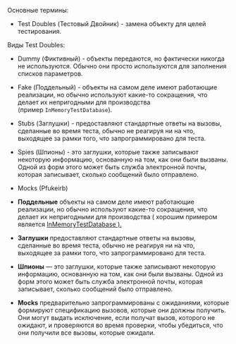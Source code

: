 Основные термины:

- Test Doubles (Тестовый Двойник) - замена объекту для целей тестирования.

Виды Test Doubles:
- Dummy (Фиктивный) - объекты передаются, но фактически никогда не используются. Обычно они просто используются для заполнения списков параметров.
- Fake (Поддельный) - объекты на самом деле имеют работающие реализации, но обычно используют какие-то сокращения, что делает их непригодными для производства (пример `InMemoryTestDatabase`).
- Stubs (Заглушки) - предоставляют стандартные ответы на вызовы, сделанные во время теста, обычно не реагируя ни на что, выходящее за рамки того, что запрограммировано для теста.
- Spies (Шпионы) - это заглушки, которые также записывают некоторую информацию, основанную на том, как они были вызваны. Одной из форм этого может быть служба электронной почты, которая записывает, сколько сообщений было отправлено.
- Mocks (Pfukeirb)

- **Поддельные** объекты на самом деле имеют работающие реализации, но обычно используют какие-то сокращения, что делает их непригодными для производства ( хорошим примером является [InMemoryTestDatabase ).](https://martinfowler.com/bliki/InMemoryTestDatabase.html)
- **Заглушки** предоставляют стандартные ответы на вызовы, сделанные во время теста, обычно не реагируя ни на что, выходящее за рамки того, что запрограммировано для теста.
- **Шпионы** — это заглушки, которые также записывают некоторую информацию, основанную на том, как они были вызваны. Одной из форм этого может быть служба электронной почты, которая записывает, сколько сообщений было отправлено.
- **Mocks** предварительно запрограммированы с ожиданиями, которые формируют спецификацию вызовов, которые они должны получить. Они могут выдать исключение, если получат вызов, которого не ожидают, и проверяются во время проверки, чтобы убедиться, что они получили все вызовы, которые ожидали.